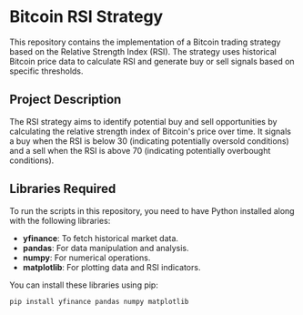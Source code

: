 # Bitcoin RSI Strategy

This repository contains the implementation of a Bitcoin trading strategy based on the Relative Strength Index (RSI). The strategy uses historical Bitcoin price data to calculate RSI and generate buy or sell signals based on specific thresholds.

## Project Description

The RSI strategy aims to identify potential buy and sell opportunities by calculating the relative strength index of Bitcoin's price over time. It signals a buy when the RSI is below 30 (indicating potentially oversold conditions) and a sell when the RSI is above 70 (indicating potentially overbought conditions).

## Libraries Required

To run the scripts in this repository, you need to have Python installed along with the following libraries:
- **yfinance**: To fetch historical market data.
- **pandas**: For data manipulation and analysis.
- **numpy**: For numerical operations.
- **matplotlib**: For plotting data and RSI indicators.

You can install these libraries using pip:
```bash
pip install yfinance pandas numpy matplotlib
